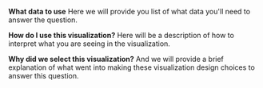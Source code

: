 **What data to use**
Here we will provide you list of what data you'll need to answer the question. 

**How do I use this visualization?** 
Here will be a description of how to interpret what you are seeing in the visualization. 

**Why did we select this visualization?**
And we will provide a brief explanation of what went into making these visualization design choices to answer this question. 